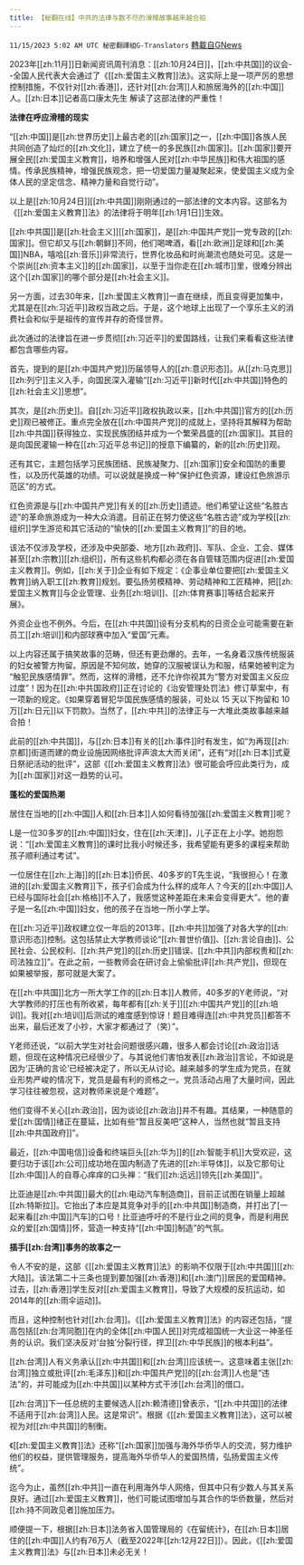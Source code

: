 ```yaml
---
title: 【秘翻在线】中共的法律与数不尽的滑稽故事越来越合拍
---
```

`11/15/2023 5:02 AM UTC 秘密翻譯組G-Translators` [轉載自GNews](https://gnews.org/articles/1977868)

2023年[[zh:11月]]日新闻资讯周刊消息：[[zh:10月24日]]，[[zh:中共国]]的议会\--全国人民代表大会通过了《[[zh:爱国主义教育]]法》。这实际上是一项严厉的思想控制措施，不仅针对[[zh:香港]]，还针对[[zh:台湾]]人和旅居海外的[[zh:中国]]人。[[zh:日本]]记者高口康太先生 解读了这部法律的严重性！

**法律在呼应滑稽的现实**

“[[zh:中国]]是[[zh:世界历史]]上最古老的[[zh:国家]]之一，[[zh:中国]]各族人民共同创造了灿烂的[[zh:文化]]，建立了统一的多民族[[zh:国家]]。[[zh:国家]]要开展全民[[zh:爱国主义教育]]，培养和增强人民对[[zh:中华民族]]和伟大祖国的感情。传承民族精神，增强民族观念，把一切爱国力量凝聚起来，使爱国主义成为全体人民的坚定信念、精神力量和自觉行动”。

以上是[[zh:10月24日]][[zh:中共国]]刚刚通过的一部法律的文本内容。这部名为《[[zh:爱国主义教育]]法》的法律将于明年[[zh:1月1日]]生效。

[[zh:中共国]]是[[zh:社会主义]][[zh:国家]]，是[[zh:中国共产党]]一党专政的[[zh:国家]]。但它却又与[[zh:朝鲜]]不同，他们喝啤酒，看[[zh:欧洲]]足球和[[zh:美国]]NBA，嘻哈[[zh:音乐]]非常流行，世界化妆品和时尚潮流也随处可见。这是一个崇尚[[zh:资本主义]]的[[zh:国家]]，以至于当你走在[[zh:城市]]里，很难分辨出这个[[zh:国家]]的哪个部分是[[zh:社会主义]]。

另一方面，过去30年来，[[zh:爱国主义教育]]一直在继续，而且变得更加集中，尤其是在[[zh:习近平]]政权当政之后。于是，这个地球上出现了一个享乐主义的消费社会和似乎是祖传的宣传并存的奇怪世界。

此次通过的法律旨在进一步贯彻[[zh:习近平]]的爱国路线，让我们来看看这些法律都包含哪些内容。

首先，提到的是[[zh:中国共产党]]历届领导人的[[zh:意识形态]]。从[[zh:马克思]][[zh:列宁]]主义入手，向国民深入灌输“[[zh:习近平]]新时代[[zh:中共国]]特色的[[zh:社会主义]]思想”。

其次，是[[zh:历史]]。自[[zh:习近平]]政权执政以来，[[zh:中共国]]官方的[[zh:历史]]观已被修正。重点完全放在[[zh:中国共产党]]的成就上，坚持将其解释为帮助[[zh:中共国]]获得独立、实现民族团结并成为一个繁荣昌盛的[[zh:国家]]。其目的是向国民灌输一种在[[zh:习近平总书记]]的授意下编纂的，新的[[zh:历史]]观。

还有其它，主题包括学习民族团结、民族凝聚力、[[zh:国家]]安全和国防的重要性，以及历代英雄的功绩。可以说就是换成一种“保护红色资源，建设红色旅游示范区”的方式。

红色资源是与[[zh:中国共产党]]有关的[[zh:历史]]遗迹。他们希望让这些“名胜古迹”的革命旅游成为一种大众消遣。目前正在努力使这些“名胜古迹”成为学校[[zh:组织]]学生游览和其它活动的“愉快的[[zh:爱国主义教育]]”的目的地。

该法不仅涉及学校，还涉及中央部委、地方[[zh:政府]]、军队、企业、工会、媒体甚至[[zh:宗教]][[zh:组织]]，所有这些机构都必须在各自管辖范围内促进[[zh:爱国主义教育]]。例如，[[zh:关于]]企业有如下规定：《企事业单位要把[[zh:爱国主义教育]]纳入职工[[zh:教育]]规划。要弘扬劳模精神、劳动精神和工匠精神，把[[zh:爱国主义教育]]与企业管理、业务[[zh:培训]]、[[zh:体育赛事]]等结合起来开展》。

外资企业也不例外。今后，在[[zh:中共国]]设有分支机构的日资企业可能需要在新员工[[zh:培训]]和内部球赛中加入“爱国”元素。

以上内容还属于搞笑故事的范畴，但还有更劲爆的。去年，一名身着汉族传统服装的妇女被警方拘留。原因是不知何故，她穿的汉服被误认为和服，结果她被判定为 “触犯民族感情罪”。然而，这样的滑稽，还不允许你视其为“警方对爱国主义反应过度”！因为在[[zh:中共国政府]]正在讨论的《治安管理处罚法》修订草案中，有一项新的规定。《如果穿着冒犯华国民族感情的服装，可处以 15 天以下拘留和 10 万[[zh:日元]]以下罚款》。当然了，[[zh:中共]]的法律正与一大堆此类故事越来越合拍！

此前的[[zh:中共国]]，与[[zh:日本]]有关的[[zh:事件]]时有发生，如“为再现[[zh:京都]]街道而建的商业设施因网络批评声浪太大而关闭”，还有“对[[zh:日本]]式夏日祭祀活动的批评”，这部《[[zh:爱国主义教育]]法》很可能会呼应此类行为，成为[[zh:国家]]对这一趋势的认可。

**蓬松的爱国热潮**

居住在当地的[[zh:中国]]人和[[zh:日本]]人如何看待加强[[zh:爱国主义教育]]呢？

L是一位30多岁的[[zh:中国]]妇女，住在[[zh:天津]]，儿子正在上小学。她抱怨说：“[[zh:爱国主义教育]]的课时比我小时候还多，我希望能有更多的课程来帮助孩子顺利通过考试”。

一位居住在[[zh:上海]]的[[zh:日本]]侨民、40多岁的T先生说，“我很担心！在激进的[[zh:爱国主义教育]]下，孩子们会成为什么样的成年人？今天的[[zh:中国]]人已经与国际社会[[zh:格格]]不入了，我感觉这种差距在未来会变得更大”。他的妻子是一名[[zh:中国]]妇女，他的孩子在当地一所小学上学。

在[[zh:习近平]]政权建立仅一年后的2013年，[[zh:中共]]加强了对各大学的[[zh:意识形态]]控制。这包括禁止大学教师谈论“[[zh:普世价值]]、[[zh:言论自由]]、公民社会、公民权利、[[zh:共产党]]的[[zh:历史]]错误、[[zh:中共]]内部权贵和[[zh:司法独立]]”。在此之前，一些教师会在研讨会上偷偷批评[[zh:共产党]]，但现在如果被举报，那可就是大案了。

在[[zh:中共国]]北方一所大学工作的[[zh:日本]]人教师，40多岁的Y老师说，“对大学教师的打压也有所收紧，每年都有[[zh:关于]][[zh:中国共产党]]的[[zh:培训]]。我对[[zh:培训]]后测试的难度感到惊讶！题目难得连[[zh:中共党员]]都答不出来，最后还发了小抄，大家才都通过了（笑）”。

Y老师还说，“以前大学生对社会问题很感兴趣，很多人都会讨论[[zh:政治]]话题，但现在这种情况已经很少了。与其说他们害怕发表[[zh:政治]]言论，不如说是因为‘正确的言论’已经被决定了，所以无从讨论。越来越多的学生成为党员，在就业形势严峻的情况下，党员是最有利的资格之一。党员活动占用了大量时间，因此学习往往被忽视，这对教师来说是个难题”。

他们变得不关心[[zh:政治]]，因为谈论[[zh:政治]]并不有趣。其结果，一种随意的爱[[zh:国情]]绪正在蔓延，比如有些“暂且反美吧”这种人，当然也就“暂且支持[[zh:中共国政府]]”。

最近，[[zh:中国电信]]设备和终端巨头[[zh:华为]]的[[zh:智能手机]]大受欢迎，这要归功于该[[zh:公司]]成功地在国内制造了先进的[[zh:半导体]]，以及它那句让[[zh:中国]]人的自尊心痒痒的口头禅：“我们[[zh:远远]]领先[[zh:美国]]”。

比亚迪是[[zh:中共国]]最大的[[zh:电动汽车制造商]]，目前正试图在销量上超越[[zh:特斯拉]]。它抬出了本应是其竞争对手的[[zh:中共国]]制造商，并打出了\[一起来看[[zh:中国]]汽车\]的口号！比亚迪呼吁的不是行业之间的竞争，而是利用民众的爱[[zh:国情]]怀，营造一种支持“[[zh:中国]]制造”的气氛。

**插手[[zh:台湾]]事务的故事之一**

令人不安的是，这部《[[zh:爱国主义教育]]法》的影响不仅限于[[zh:中共国]][[zh:大陆]]。该法第二十三条也提到要加强[[zh:香港]]和[[zh:澳门]]居民的爱国精神。过去，[[zh:香港]]学生反对[[zh:爱国主义教育]]，导致了大规模的反抗运动，如2014年的[[zh:雨伞运动]]。

而且，这种控制也针对[[zh:台湾]]。《[[zh:爱国主义教育]]法》的内容还包括，“提高包括[[zh:台湾同胞]]在内的全体[[zh:中国人民]]对完成祖国统一大业这一神圣任务的认识。我们坚决反对‘台独’分裂行径，捍卫[[zh:中华民族]]的根本利益”。

[[zh:台湾]]人有义务承认[[zh:中共国]]和[[zh:台湾]]应该统一。这意味着主张[[zh:台湾]]独立或批评[[zh:毛泽东]]和[[zh:中国共产党]]的[[zh:台湾]]人也是“违法”的，并可能成为[[zh:中共国]]以某种方式干涉[[zh:台湾]]的借口。

[[zh:台湾]]下一任总统的主要候选人[[zh:赖清德]]曾表示，“[[zh:中共国]]的法律不适用于[[zh:台湾]]人民。这是常识”。根据《[[zh:爱国主义教育]]法》，这可以被视为对[[zh:中共国]]的制衡。

《[[zh:爱国主义教育]]法》还称“[[zh:国家]]加强与海外华侨华人的交流，努力维护他们的权益，提供管理服务，提高海外华侨华人的爱国热情，弘扬爱国主义传统”。

迄今为止，虽然[[zh:中共]]一直在利用海外华人网络，但其中只有少数人与其关系良好。通过[[zh:爱国主义教育]]，他们可能试图增加与其合作的华侨数量，然后对[[zh:持不同政见者]]施加压力。

顺便提一下，根据[[zh:日本]]法务省入国管理局的《在留统计》，在[[zh:日本]]居住的[[zh:中国]]人约有76万人（截至2022年[[zh:12月22日]]）。因此，《[[zh:爱国主义教育]]法》与[[zh:日本]]未必无关！
